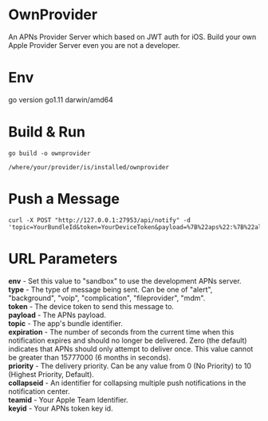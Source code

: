 # OwnProvider
An APNs Provider Server which based on JWT auth for iOS.  Build your own Apple Provider Server even you are not a developer.

# Env
go version go1.11 darwin/amd64

# Build & Run
```shell
go build -o ownprovider
```

```shell
/where/your/provider/is/installed/ownprovider
```

# Push a Message
```shell
curl -X POST "http://127.0.0.1:27953/api/notify" -d 'topic=YourBundleId&token=YourDeviceToken&payload=%7B%22aps%22:%7B%22alert%22:%22Hello%22%7D%7D'
```

# URL Parameters
**env**        - Set this value to "sandbox" to use the development APNs server.<br>
**type**       - The type of message being sent. Can be one of "alert", "background", "voip", "complication", "fileprovider", "mdm".<br>
**token**      - The device token to send this message to.<br>
**payload**    - The APNs payload.<br>
**topic**      - The app's bundle identifier.<br>
**expiration** - The number of seconds from the current time when this notification expires and should no longer be delivered. Zero (the default) indicates that APNs should only attempt to deliver once. This value cannot be greater than 15777000 (6 months in seconds).<br>
**priority**   - The delivery priority. Can be any value from 0 (No Priority) to 10 (Highest Priority, Default).<br>
**collapseid** - An identifier for collapsing multiple push notifications in the notification center.<br>
**teamid**     - Your Apple Team Identifier.<br>
**keyid**      - Your APNs token key id.